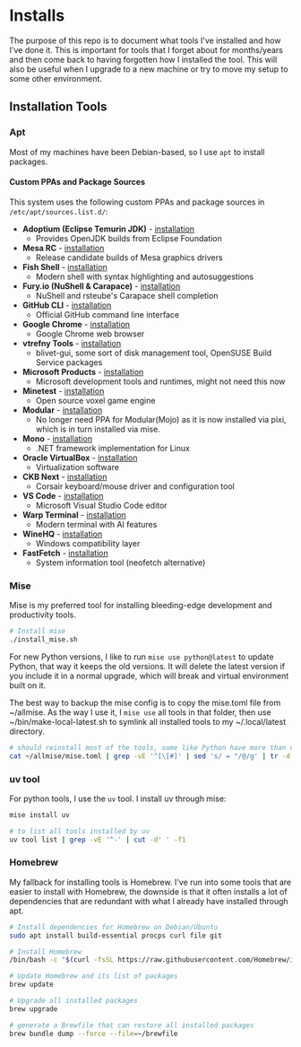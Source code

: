 # Installs

The purpose of this repo is to document what tools I've installed and how I've
done it.  This is important for tools that I forget about for months/years and
then come back to having forgotten how I installed the tool.  This will also be
useful when I upgrade to a new machine or try to move my setup to some other
environment.

## Installation Tools

### Apt

Most of my machines have been Debian-based, so I use `apt` to install
packages.

#### Custom PPAs and Package Sources

This system uses the following custom PPAs and package sources in
`/etc/apt/sources.list.d/`:

- **Adoptium (Eclipse Temurin JDK)** - [installation](https://adoptium.net/installation/linux/)
  - Provides OpenJDK builds from Eclipse Foundation
- **Mesa RC** - [installation](https://launchpad.net/~ernstp/+archive/ubuntu/mesarc)
  - Release candidate builds of Mesa graphics drivers
- **Fish Shell** - [installation](https://launchpad.net/~fish-shell/+archive/ubuntu/release-4)
  - Modern shell with syntax highlighting and autosuggestions
- **Fury.io (NuShell & Carapace)** - [installation](https://www.nushell.sh/book/installation.html)
  - NuShell and rsteube's Carapace shell completion
- **GitHub CLI** - [installation](https://github.com/cli/cli/blob/trunk/docs/install_linux.md)
  - Official GitHub command line interface
- **Google Chrome** - [installation](https://www.ubuntuupdates.org/ppa/google_chrome)
  - Google Chrome web browser
- **vtrefny Tools** - [installation](https://software.opensuse.org/download/package?package=blivet-gui&project=home%3Avtrefny)
  - blivet-gui, some sort of disk management tool, OpenSUSE Build Service packages
- **Microsoft Products** - [installation](https://docs.microsoft.com/en-us/dotnet/core/install/linux-ubuntu)
  - Microsoft development tools and runtimes, might not need this now
- **Minetest** - [installation](https://launchpad.net/~minetestdevs/+archive/ubuntu/stable)
  - Open source voxel game engine
- **Modular** - [installation](https://docs.modular.com/mojo/manual/get-started/)
  - No longer need PPA for Modular(Mojo) as it is now installed via pixi, which is in turn installed via mise.
- **Mono** - [installation](https://www.mono-project.com/download/stable/#download-lin)
  - .NET framework implementation for Linux
- **Oracle VirtualBox** - [installation](https://www.virtualbox.org/wiki/Linux_Downloads)
  - Virtualization software
- **CKB Next** - [installation](https://launchpad.net/~tatokis/+archive/ubuntu/ckb-next-git)
  - Corsair keyboard/mouse driver and configuration tool
- **VS Code** - [installation](https://code.visualstudio.com/docs/setup/linux)
  - Microsoft Visual Studio Code editor
- **Warp Terminal** - [installation](https://www.warp.dev/linux)
  - Modern terminal with AI features
- **WineHQ** - [installation](https://wiki.winehq.org/Ubuntu)
  - Windows compatibility layer
- **FastFetch** - [installation](https://launchpad.net/~zhangsongcui3371/+archive/ubuntu/fastfetch)
  - System information tool (neofetch alternative)

### Mise

Mise is my preferred tool for installing bleeding-edge development and
productivity tools.

```bash
# Install mise
./install_mise.sh
```

For new Python versions, I like to run `mise use python@latest` to update
Python, that way it keeps the old versions. It will delete the latest version if
you include it in a normal upgrade, which will break and virtual environment
built on it.

The best way to backup the mise config is to copy the mise.toml file from
~/allmise.  As the way I use it, I `mise use` all tools in that folder, then use
~/bin/make-local-latest.sh to symlink all installed tools to my ~/.local/latest
directory.

```bash
# should reinstall most of the tools, some like Python have more than one version
cat ~/allmise/mise.toml | grep -vE '^[\[#]' | sed 's/ = "/@/g' | tr -d '"' | xargs -n1 echo
```

### uv tool

For python tools, I use the `uv` tool. I install uv through mise:

```bash
mise install uv
```

```bash
# to list all tools installed by uv
uv tool list | grep -vE '^-' | cut -d' ' -f1
```

### Homebrew

My fallback for installing tools is Homebrew.  I've run into some tools that
are easier to install with Homebrew, the downside is that it often installs a
lot of dependencies that are redundant with what I already have installed
through apt.

```bash
# Install dependencies for Homebrew on Debian/Ubuntu
sudo apt install build-essential procps curl file git
```

``` bash
# Install Homebrew
/bin/bash -c "$(curl -fsSL https://raw.githubusercontent.com/Homebrew/install/HEAD/install.sh)"
```

```bash
# Update Homebrew and its list of packages
brew update
```

```bash
# Upgrade all installed packages
brew upgrade
```

```bash
# generate a Brewfile that can restore all installed packages
brew bundle dump --force --file=~/brewfile
```
